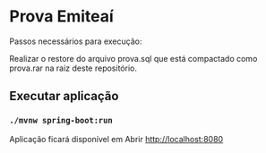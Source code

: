 # Prova Emiteaí

Passos necessários para execução:

Realizar o restore do arquivo prova.sql que está compactado como prova.rar na raiz deste repositório.

## Executar aplicação

### `./mvnw spring-boot:run`

Aplicação ficará disponível em
Abrir [http://localhost:8080](http://localhost:8080)

